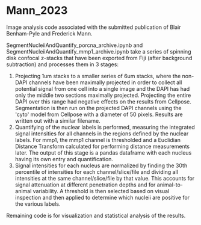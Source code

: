 # Mann_2023

Image analysis code associated with the submitted publication of Blair Benham-Pyle and Frederick Mann.  

SegmentNucleiiAndQuantify_porcna_archive.ipynb and SegmentNucleiiAndQuantify_mmp1_archive.ipynb take a series of spinning disk confocal z-stacks that have been exported from Fiji (after background subtraction) and processes them in 3 stages:

1.  Projecting 1um stacks to a smaller series of 6um stacks, where the non-DAPI channels have been maximally projected in order to collect all potential signal from one cell into a single image and the DAPI has had only the middle two sections maximally projected.  Projecting the entire DAPI over this range had negative effects on the results from Cellpose.  Segmentation is then run on the projected DAPI channels using the 'cyto' model from Cellpose with a diameter of 50 pixels.  Results are written out with a similar filename.
2.  Quantifying of the nuclear labels is performed, measuring the integrated signal intensities for all channels in the regions defined by the nuclear labels.  For mmp1, the mmp1 channel is thresholded and a Euclidian Distance Transform calculated for performing distance measurements later.  The output of this stage is a pandas dataframe with each nucleus having its own entry and quantification.
3.  Signal intensities for each nucleus are normalized by finding the 30th percentile of intensities for each channel/slice/file and dividing all intensities at the same channel/slice/file by that value.  This accounts for signal attenuation at different penetration depths and for animal-to-animal variability.  A threshold is then selected based on visual inspection and then applied to determine which nucleii are positive for the various labels.

Remaining code is for visualization and statistical analysis of the results.
